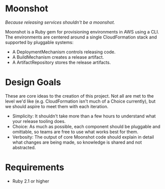 # Moonshot
_Because releasing services shouldn't be a moonshot._

Moonshot is a Ruby gem for provisioning environments in AWS using a CLI.
The environments are centered around a single CloudFormation stack and supported
by pluggable systems:
- A DeploymentMechanism controls releasing code.
- A BuildMechanism creates a release artifact.
- A ArtifactRepository stores the release artifacts.

# Design Goals

These are core ideas to the creation of this project. Not all are met to the
level we'd like (e.g. CloudFormation isn't much of a Choice currently), but we
should aspire to meet them with each iteration.

- Simplicity: It shouldn't take more than a few hours to understand what your
  release tooling does.
- Choice: As much as possible, each component should be pluggable and omittable,
  so teams are free to use what works best for them.
- Verbosity: The output of core Moonshot code should explain in detail what
  changes are being made, so knowledge is shared and not abstracted.

# Requirements

- Ruby 2.1 or higher
